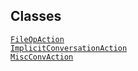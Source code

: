 ---
---
## Classes

<a href="../object/FileOpAction.html#FileOpAction"
target="main"><code>FileOpAction</code></a>  
<a
href="../object/ImplicitConversationAction.html#ImplicitConversationAction"
target="main"><code>ImplicitConversationAction</code></a>  
<a href="../object/MiscConvAction.html#MiscConvAction"
target="main"><code>MiscConvAction</code></a>  
